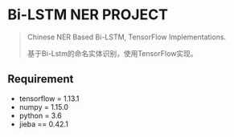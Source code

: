 # Bi-LSTM NER PROJECT

> Chinese NER Based Bi-LSTM, TensorFlow Implementations.
>
> 基于Bi-Lstm的命名实体识别，使用TensorFlow实现。

## Requirement

* tensorflow = 1.13.1
* numpy = 1.15.0
* python = 3.6 
* jieba == 0.42.1

